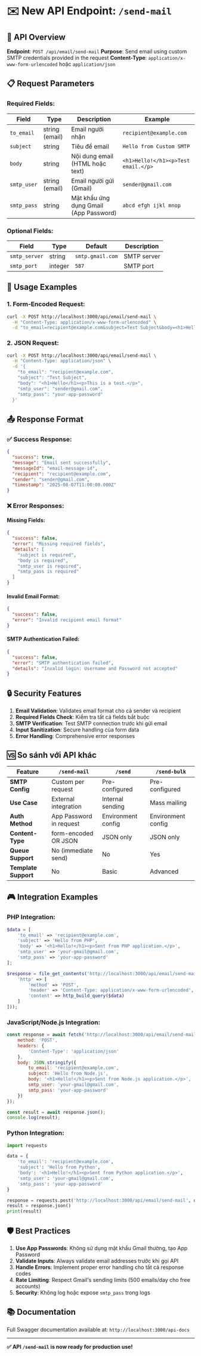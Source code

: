 # ✉️ New API Endpoint: `/send-mail`

## 🎯 API Overview

**Endpoint**: `POST /api/email/send-mail`
**Purpose**: Send email using custom SMTP credentials provided in the request
**Content-Type**: `application/x-www-form-urlencoded` hoặc `application/json`

## 📋 Request Parameters

### Required Fields:
| Field | Type | Description | Example |
|-------|------|-------------|---------|
| `to_email` | string (email) | Email người nhận | `recipient@example.com` |
| `subject` | string | Tiêu đề email | `Hello from Custom SMTP` |
| `body` | string | Nội dung email (HTML hoặc text) | `<h1>Hello!</h1><p>Test email.</p>` |
| `smtp_user` | string (email) | Email người gửi (Gmail) | `sender@gmail.com` |
| `smtp_pass` | string | Mật khẩu ứng dụng Gmail (App Password) | `abcd efgh ijkl mnop` |

### Optional Fields:
| Field | Type | Default | Description |
|-------|------|---------|-------------|
| `smtp_server` | string | `smtp.gmail.com` | SMTP server |
| `smtp_port` | integer | `587` | SMTP port |

## 🧪 Usage Examples

### 1. Form-Encoded Request:
```bash
curl -X POST http://localhost:3000/api/email/send-mail \
  -H "Content-Type: application/x-www-form-urlencoded" \
  -d "to_email=recipient@example.com&subject=Test Subject&body=<h1>Hello</h1><p>This is a test.</p>&smtp_user=sender@gmail.com&smtp_pass=your-app-password"
```

### 2. JSON Request:
```bash
curl -X POST http://localhost:3000/api/email/send-mail \
  -H "Content-Type: application/json" \
  -d '{
    "to_email": "recipient@example.com",
    "subject": "Test Subject", 
    "body": "<h1>Hello</h1><p>This is a test.</p>",
    "smtp_user": "sender@gmail.com",
    "smtp_pass": "your-app-password"
  }'
```

## 📤 Response Format

### ✅ Success Response:
```json
{
  "success": true,
  "message": "Email sent successfully",
  "messageId": "email-message-id",
  "recipient": "recipient@example.com",
  "sender": "sender@gmail.com",
  "timestamp": "2025-08-07T11:00:00.000Z"
}
```

### ❌ Error Responses:

#### Missing Fields:
```json
{
  "success": false,
  "error": "Missing required fields",
  "details": [
    "subject is required",
    "body is required",
    "smtp_user is required",
    "smtp_pass is required"
  ]
}
```

#### Invalid Email Format:
```json
{
  "success": false,
  "error": "Invalid recipient email format"
}
```

#### SMTP Authentication Failed:
```json
{
  "success": false,
  "error": "SMTP authentication failed",
  "details": "Invalid login: Username and Password not accepted"
}
```

## 🔒 Security Features

1. **Email Validation**: Validates email format cho cả sender và recipient
2. **Required Fields Check**: Kiểm tra tất cả fields bắt buộc
3. **SMTP Verification**: Test SMTP connection trước khi gửi email
4. **Input Sanitization**: Secure handling của form data
5. **Error Handling**: Comprehensive error responses

## 🆚 So sánh với API khác

| Feature | `/send-mail` | `/send` | `/send-bulk` |
|---------|-------------|---------|--------------|
| **SMTP Config** | Custom per request | Pre-configured | Pre-configured |
| **Use Case** | External integration | Internal sending | Mass mailing |
| **Auth Method** | App Password in request | Environment config | Environment config |
| **Content-Type** | form-encoded OR JSON | JSON only | JSON only |
| **Queue Support** | No (immediate send) | No | Yes |
| **Template Support** | No | Basic | Advanced |

## 🎮 Integration Examples

### PHP Integration:
```php
$data = [
    'to_email' => 'recipient@example.com',
    'subject' => 'Hello from PHP',
    'body' => '<h1>Hello!</h1><p>Sent from PHP application.</p>',
    'smtp_user' => 'your-gmail@gmail.com',
    'smtp_pass' => 'your-app-password'
];

$response = file_get_contents('http://localhost:3000/api/email/send-mail', false, stream_context_create([
    'http' => [
        'method' => 'POST',
        'header' => 'Content-Type: application/x-www-form-urlencoded',
        'content' => http_build_query($data)
    ]
]));
```

### JavaScript/Node.js Integration:
```javascript
const response = await fetch('http://localhost:3000/api/email/send-mail', {
    method: 'POST',
    headers: {
        'Content-Type': 'application/json'
    },
    body: JSON.stringify({
        to_email: 'recipient@example.com',
        subject: 'Hello from Node.js',
        body: '<h1>Hello!</h1><p>Sent from Node.js application.</p>',
        smtp_user: 'your-gmail@gmail.com',
        smtp_pass: 'your-app-password'
    })
});

const result = await response.json();
console.log(result);
```

### Python Integration:
```python
import requests

data = {
    'to_email': 'recipient@example.com',
    'subject': 'Hello from Python',
    'body': '<h1>Hello!</h1><p>Sent from Python application.</p>',
    'smtp_user': 'your-gmail@gmail.com',
    'smtp_pass': 'your-app-password'
}

response = requests.post('http://localhost:3000/api/email/send-mail', data=data)
result = response.json()
print(result)
```

## 🛡️ Best Practices

1. **Use App Passwords**: Không sử dụng mật khẩu Gmail thường, tạo App Password
2. **Validate Inputs**: Always validate email addresses trước khi gọi API
3. **Handle Errors**: Implement proper error handling cho tất cả response codes
4. **Rate Limiting**: Respect Gmail's sending limits (500 emails/day cho free accounts)
5. **Security**: Không log hoặc expose `smtp_pass` trong logs

## 📚 Documentation

Full Swagger documentation available at: `http://localhost:3000/api-docs`

---

**✅ API `/send-mail` is now ready for production use!**
